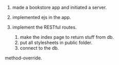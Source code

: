 1. made a bookstore app and initiated a server.
2. implemented ejs in the app.

3. implement the RESTful routes.
    1. make the index page to return stuff from db.
    2. put all stylesheets in public folder.
    3. connect to the db.

method-override.    